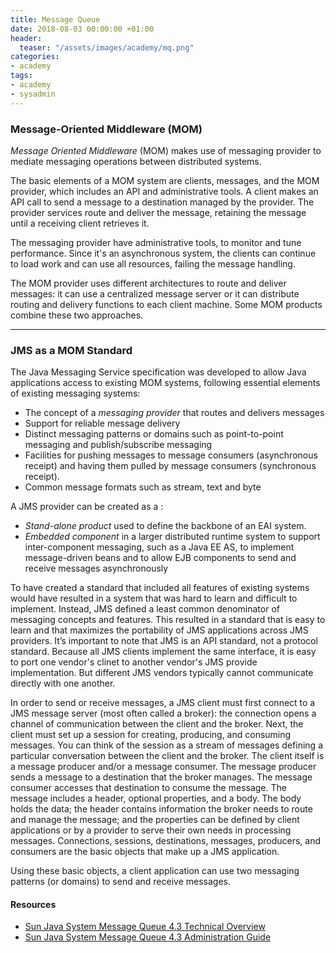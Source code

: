 ```yaml
---
title: Message Queue
date: 2018-08-03 00:00:00 +01:00
header:
  teaser: "/assets/images/academy/mq.png"
categories:
- academy
tags:
- academy
- sysadmin
---
```


### Message-Oriented Middleware (MOM)

*Message Oriented Middleware* (MOM) makes use of messaging provider to mediate messaging operations between distributed systems.

The basic elements of a MOM system are clients, messages, and the MOM provider, which includes an API and administrative tools.
A client makes an API call to send a message to a destination managed by the provider. The provider services route and deliver the message, retaining the message until a receiving client retrieves it.

The messaging provider have administrative tools, to monitor and tune performance. Since it's an asynchronous system, the clients can continue to load work and can use all resources, failing the message handling.

The MOM provider uses different architectures to route and deliver messages: it can use a centralized message server or it can distribute routing and delivery functions to each client machine. Some MOM products combine these two approaches.

--------------------------------------------------------------------------------

### JMS as a MOM Standard
The Java Messaging Service specification was developed to allow Java applications access to existing MOM systems, following essential elements of existing messaging systems:
* The concept of a *messaging provider* that routes and delivers messages
* Support for reliable message delivery
* Distinct messaging patterns or domains such as point-to-point messaging and publish/subscribe messaging
* Facilities for pushing messages to message consumers (asynchronous receipt) and having them pulled by message consumers (synchronous receipt).
* Common message formats such as stream, text and byte

A JMS provider can be created as a :
* *Stand-alone product* used to define the backbone of an EAI system.
* *Embedded component* in a larger distributed runtime system to support inter-component messaging, such as a Java EE AS, to implement message-driven beans and to allow EJB components to send and receive messages asynchronously

To have created a standard that included all features of existing systems would have resulted in a system that was hard to learn and difficult to implement. Instead, JMS defined a least common denominator of messaging concepts and features. This resulted in a standard that is easy to learn and that maximizes the portability of JMS applications across JMS providers. It’s important to note that JMS is an API standard, not a protocol standard. Because all JMS clients implement the same interface, it is easy to port one vendor's clinet to another vendor's JMS provide implementation. But different JMS vendors typically cannot communicate directly with one another.


In order to send or receive messages, a JMS client must first connect to a JMS message server (most often called a broker): the connection opens a channel of communication between the client and the broker. Next, the client must set up a session for creating, producing, and consuming messages. You can think of the session as a stream of messages defining a particular conversation between the client and the broker. The client itself is a message producer and/or a message consumer. The message producer sends a message to a destination that the broker manages. The message consumer accesses that destination to consume the message. The message includes a header, optional properties, and a body. The body holds the data; the header contains information the broker needs to route and manage the message; and the properties can be defined by client applications or by a provider to serve their own needs in processing messages. Connections, sessions, destinations, messages, producers, and consumers are the basic objects that make up a JMS application.

Using these basic objects, a client application can use two messaging patterns (or domains) to send and receive messages.


#### Resources
* [Sun Java System Message Queue 4.3 Technical Overview](https://docs.oracle.com/cd/E19316-01/820-6424/index.html)
* [Sun Java System Message Queue 4.3 Administration Guide](https://docs.oracle.com/cd/E19316-01/820-6740/index.html)
